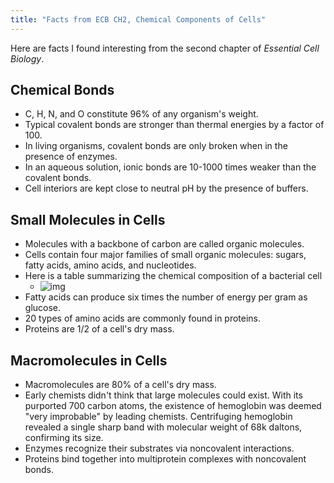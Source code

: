 ```yaml
---
title: "Facts from ECB CH2, Chemical Components of Cells"
---
```


Here are facts I found interesting from the second chapter of *Essential Cell Biology*.

## Chemical Bonds

- C, H, N, and O constitute 96% of any organism's weight.
- Typical covalent bonds are stronger than thermal energies by a factor of 100.
- In living organisms, covalent bonds are only broken when in the presence of enzymes.
- In an aqueous solution, ionic bonds are 10-1000 times weaker than the covalent bonds.
- Cell interiors are kept close to neutral pH by the presence of buffers.

## Small Molecules in Cells

- Molecules with a backbone of carbon are called organic molecules.
- Cells contain four major families of small organic molecules: sugars, fatty acids, amino acids, and nucleotides. 
- Here is a table summarizing the chemical composition of a bacterial cell
  - ![img](https://tva1.sinaimg.cn/large/008i3skNgy1gy2lt6tg2jj31560rs0wc.jpg)
- Fatty acids can produce six times the number of energy per gram as glucose.
- 20 types of amino acids are commonly found in proteins.
- Proteins are 1/2 of a cell's dry mass.

## Macromolecules in Cells

- Macromolecules are 80% of a cell's dry mass.
- Early chemists didn't think that large molecules could exist. With its purported 700 carbon atoms, the existence of hemoglobin was deemed "very improbable" by leading chemists. Centrifuging hemoglobin revealed a single sharp band with molecular weight of 68k daltons, confirming its size.
- Enzymes recognize their substrates via noncovalent interactions.
- Proteins bind together into multiprotein complexes with noncovalent bonds.